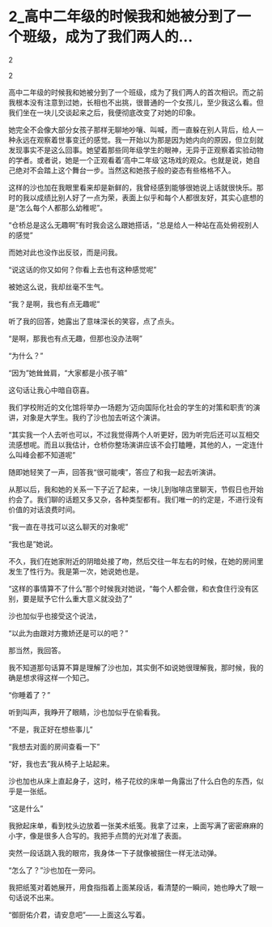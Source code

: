 # 2_高中二年级的时候我和她被分到了一个班级，成为了我们两人的...

2

2

高中二年级的时候我和她被分到了一个班级，成为了我们两人的首次相识。而之前我根本没有注意到过她，长相也不出挑，很普通的一个女孩儿，至少我这么看。但我们坐在一块儿交谈起来之后，我便彻底改变了对她的印象。

她完全不会像大部分女孩子那样无聊地吵嚷、叫喊，而一直躲在别人背后，给人一种永远在观察着世事变迁的感觉。我一开始以为那是因为她内向的原因，但立刻就发现事实不是这么回事。她望着那些同年级学生的眼神，无异于正观察着实验动物的学者。或者说，她是一个正观看着‘高中二年级’这场戏的观众。也就是说，她自己绝对不会踏上这个舞台一步。当然这和她孩子般的姿态有些格格不入。

这样的沙也加在我眼里看来却是新鲜的，我曾经感到能够很她说上话就很快乐。那时的我以成绩比别人好了一点为荣，表面上似乎和每个人都很友好，其实心底想的是“怎么每个人都那么幼稚呢”。

“仓桥总是这么无趣啊”有时我会这么跟她搭话，“总是给人一种站在高处俯视别人的感觉”

而她对此也没作出反驳，而是问我。

“说这话的你又如何？你看上去也有这种感觉呢”

被她这么说，我却丝毫不生气。

“我？是啊，我也有点无趣呢”

听了我的回答，她露出了意味深长的笑容，点了点头。

“是啊，那我也有点无趣，但那也没办法啊”

“为什么？”

“因为”她耸耸肩，“大家都是小孩子嘛”

这句话让我心中暗自窃喜。

我们学校附近的文化馆将举办一场题为‘迈向国际化社会的学生的对策和职责’的演讲，对象是大学生。我约了沙也加去听这个演讲。

“其实我一个人去听也可以，不过我觉得两个人听更好，因为听完后还可以互相交流感想呢。而且以我估计，仓桥你整场演讲应该不会打瞌睡，其他的人，一定连什么叫峰会都不知道呢”

随即她轻笑了一声，回答我“很可能噢”，答应了和我一起去听演讲。

从那以后，我和她的关系一下子近了起来，一块儿到咖啡店里聊天，节假日也开始约会了。我们聊的话题又多又杂，各种类型都有。我们唯一的约定是，不进行没有价值的对话浪费时间。

“我一直在寻找可以这么聊天的对象呢”

“我也是”她说。

不久，我们在她家附近的阴暗处接了吻，然后交往一年左右的时候，在她的房间里发生了性行为。我是第一次，她说她也是。

“这样的事情算不了什么”那个时候我对她说，“每个人都会做，和衣食住行没有区别，要是赋予它什么重大意义就没劲了”

沙也加似乎也接受这个说法，

“以此为由跟对方撒娇还是可以的吧？”

那当然，我回答。

我不知道那句话算不算是理解了沙也加，其实倒不如说她很理解我，那时候，我的确是想求得这样一个知己。

“你睡着了？”

听到叫声，我睁开了眼睛，沙也加似乎在偷看我。

“不是，我正好在想些事儿”

“我想去对面的房间查看一下”

“好，我也去”我从椅子上站起来。

沙也加也从床上直起身子，这时，格子花纹的床单一角露出了什么白色的东西，似乎是一张纸。

“这是什么”

我掀起床单，看到枕头边放着一张美术纸笺。我拿了过来，上面写满了密密麻麻的小字，像是很多人合写的。我把手点筒的光对准了表面。

突然一段话跳入我的眼帘，我身体一下子就像被捆住一样无法动弹。

“怎么了？”沙也加在一旁问。

我把纸笺对着她展开，用食指指着上面某段话，看清楚的一瞬间，她也睁大了眼一句话说不出来。

“御厨佑介君，请安息吧”——上面这么写着。